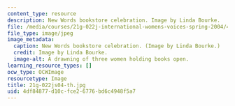 ```yaml
---
content_type: resource
description: New Words bookstore celebration. Image by Linda Bourke.
file: /media/courses/21g-022j-international-womens-voices-spring-2004/4df84877d10cfce26776bd6c4948f5a7_21g-022js04-th.jpg
file_type: image/jpeg
image_metadata:
  caption: New Words bookstore celebration. (Image by Linda Bourke.)
  credit: Image by Linda Bourke.
  image-alt: A drawning of three women holding books open.
learning_resource_types: []
ocw_type: OCWImage
resourcetype: Image
title: 21g-022js04-th.jpg
uid: 4df84877-d10c-fce2-6776-bd6c4948f5a7
---
```

